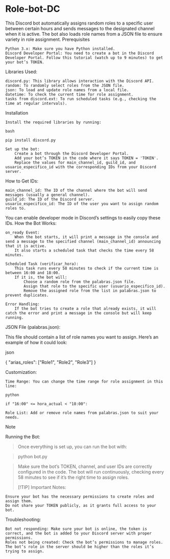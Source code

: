 # Role-bot-DC
This Discord bot automatically assigns random roles to a specific user between certain hours and sends messages to the designated channel when it is active. The bot also loads role names from a JSON file to ensure variety in role assignment.
Prerequisites

    Python 3.x: Make sure you have Python installed.
    Discord Developer Portal: You need to create a bot in the Discord Developer Portal. Follow this tutorial (watch up to 9 minutes) to get your bot’s TOKEN.

Libraries Used:

    discord.py: This library allows interaction with the Discord API.
    random: To randomly select roles from the JSON file.
    json: To load and update role names from a local file.
    datetime: To check the current time for role assignment.
    tasks from discord.ext: To run scheduled tasks (e.g., checking the time at regular intervals).

Installation

    Install the required libraries by running:

    bash

    pip install discord.py

    Set up the bot:
        Create a bot through the Discord Developer Portal.
        Add your bot’s TOKEN in the code where it says TOKEN = 'TOKEN'.
        Replace the values for main_channel_id, guild_id, and usuario_especifico_id with the corresponding IDs from your Discord server.

How to Get IDs:

    main_channel_id: The ID of the channel where the bot will send messages (usually a general channel).
    guild_id: The ID of the Discord server.
    usuario_especifico_id: The ID of the user you want to assign random roles to.

You can enable developer mode in Discord’s settings to easily copy these IDs.
How the Bot Works:

    on_ready Event:
        When the bot starts, it will print a message in the console and send a message to the specified channel (main_channel_id) announcing that it is active.
        It also starts a scheduled task that checks the time every 58 minutes.

    Scheduled Task (verificar_hora):
        This task runs every 58 minutes to check if the current time is between 16:00 and 18:00.
        If it is, the bot will:
            Choose a random role from the palabras.json file.
            Assign that role to the specific user (usuario_especifico_id).
            Remove the assigned role from the list in palabras.json to prevent duplicates.

    Error Handling:
        If the bot tries to create a role that already exists, it will catch the error and print a message in the console but will keep running.

JSON File (palabras.json):

This file should contain a list of role names you want to assign. Here’s an example of how it could look:

json

{
  "arias_roles": ["Role1", "Role2", "Role3"]
}

Customization:

    Time Range: You can change the time range for role assignment in this line:

    python

    if "16:00" <= hora_actual < "18:00":

    Role List: Add or remove role names from palabras.json to suit your needs.
>[!NOTE]
>Running the Bot:

>Once everything is set up, you can run the bot with:

>python bot.py

>Make sure the bot’s TOKEN, channel, and user IDs are correctly configured in the code. The bot will run continuously, checking every 58 minutes to see if it’s the right time to assign roles.
>
> [!TIP]
>Important Notes:

    Ensure your bot has the necessary permissions to create roles and assign them.
    Do not share your TOKEN publicly, as it grants full access to your bot.

Troubleshooting:

    Bot not responding: Make sure your bot is online, the token is correct, and the bot is added to your Discord server with proper permissions.
    Roles not being created: Check the bot’s permissions to manage roles. The bot’s role in the server should be higher than the roles it’s trying to assign.
